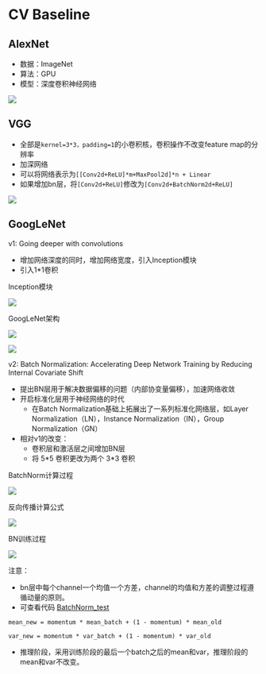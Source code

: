 # CV Baseline

## AlexNet

* 数据：ImageNet
* 算法：GPU
* 模型：深度卷积神经网络

![](../images/alexnet.jpg)


## VGG

* 全部是`kernel=3*3，padding=1`的小卷积核，卷积操作不改变feature map的分辨率
* 加深网络
* 可以将网络表示为`[[Conv2d+ReLU]*m+MaxPool2d]*n + Linear`
* 如果增加bn层，将`[Conv2d+ReLU]`修改为`[Conv2d+BatchNorm2d+ReLU]`

![](../images/vgg.jpg)


## GoogLeNet

v1: Going deeper with convolutions
* 增加网络深度的同时，增加网络宽度，引入Inception模块
* 引入1*1卷积

Inception模块

![](../images/Inception_v1.jpg)

GoogLeNet架构

![](../images/GoogLeNet_v1_architecture.jpg)

![](../images/GoogLeNet_v1_architecture2.jpg)

v2: Batch Normalization: Accelerating Deep Network Training by Reducing Internal Covariate Shift
* 提出BN层用于解决数据偏移的问题（内部协变量偏移），加速网络收敛
* 开启标准化层用于神经网络的时代
  * 在Batch Normalization基础上拓展出了一系列标准化网络层，如Layer Normalization（LN），Instance Normalization（IN），Group Normalization（GN）
* 相对v1的改变：
  * 卷积层和激活层之间增加BN层
  * 将 5\*5 卷积更改为两个 3\*3 卷积

BatchNorm计算过程

![](../images/batchnorm.png)

反向传播计算公式

![](../images/batchnorm_backpropagation.png)

BN训练过程

![](../images/batchnorm_training.png)

注意：
* bn层中每个channel一个均值一个方差，channel的均值和方差的调整过程遵循动量的原则。
* 可查看代码 [BatchNorm_test](./BatchNorm_test.py)

`mean_new = momentum * mean_batch + (1 - momentum) * mean_old`

`var_new = momentum * var_batch + (1 - momentum) * var_old`

* 推理阶段，采用训练阶段的最后一个batch之后的mean和var，推理阶段的mean和var不改变。